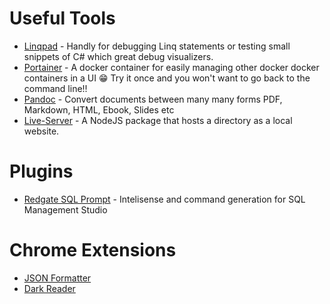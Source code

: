# Useful Tools

* [Linqpad](https://www.linqpad.net/) - Handly for debugging Linq statements or testing small snippets of C# which great debug visualizers.
* [Portainer](https://www.portainer.io/) - A docker container for easily managing other docker docker containers in a UI 😁 Try it once and you won't want to go back to the command line!!
* [Pandoc](https://pandoc.org/) - Convert documents between many many forms PDF, Markdown, HTML, Ebook, Slides etc
* [Live-Server](https://www.npmjs.com/package/live-server) - A NodeJS package that hosts a directory as a local website.

# Plugins
* [Redgate SQL Prompt](https://www.red-gate.com/products/sql-development/sql-prompt/) - Intelisense and command generation for SQL Management Studio

# Chrome Extensions
* [JSON Formatter](https://chrome.google.com/webstore/detail/json-formatter/bcjindcccaagfpapjjmafapmmgkkhgoa?hl=en)
* [Dark Reader](https://chrome.google.com/webstore/detail/dark-reader/eimadpbcbfnmbkopoojfekhnkhdbieeh?hl=en)